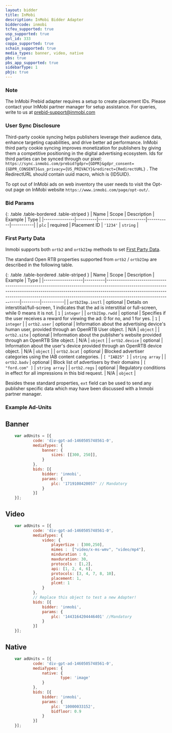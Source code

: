 ```yaml
---
layout: bidder
title: InMobi
description: InMobi Bidder Adapter
biddercode: inmobi
tcfeu_supported: true
usp_supported: true
gvl_id: 333
coppa_supported: true
schain_supported: true
media_types: banner, video, native
pbs: true
pbs_app_supported: true
sidebarType: 1
pbjs: true
---
```


### Note

The InMobi Prebid adapter requires a setup to create placement IDs. Please contact your InMobi partner manager for setup assistance.
For queries, write to us at <prebid-support@inmobi.com>

### User Sync Disclosure

Third-party cookie syncing helps publishers leverage their audience data, enhance targeting capabilities, and drive better ad performance. InMobi third party cookie syncing improves monetization for publishers by giving them a competitive positioning in the digital advertising ecosystem.
Ids for third parties can be synced through our pixel: `https://sync.inmobi.com/prebid?gdpr={GDPR}&gdpr_consent={GDPR_CONSENT}&us_privacy={US_PRIVACY}&redirect={RedirectURL}` .
The RedirectURL should contain uuid macro, which is {ID5UID}.

To opt out of InMobi ads on web inventory the user needs to visit the Opt-out page on InMobi website `https://www.inmobi.com/page/opt-out/`.

### Bid Params

{: .table .table-bordered .table-striped }
| Name          | Scope    | Description           | Example   | Type      |
|---------------|----------|-----------------------|-----------|-----------|
| `plc`         | required | Placement ID          | `'1234'`  | `string`  |


### First Party Data

Inmobi supports both `ortb2` and `ortb2Imp` methods to set [First Party Data](https://docs.prebid.org/features/firstPartyData.html).

The standard Open RTB properties supported from `ortb2` / `ortb2Imp` are described in the following table.

{: .table .table-bordered .table-striped }
| Name              | Scope    | Description                                                                                                                                                                                                                                                                  | Example  | Type      |
|-------------------|----------|------------------------------------------------------------------------------------------------------------------------------------------------------------------------------------------------------------------------------------------------------------------------------|---------|-----------|
| `ortb2Imp.instl`      | optional | Details on interstitial/full-screen, 1 indicates that the ad is interstitial or full-screen, while 0 means it is not.                                                                                                                                                                                                   | `1`      | `integer`  |
| `ortb2Imp.rwdd`   | optional | Specifies if the user receives a reward for viewing the ad: 0 for no, and 1 for yes.                                                                                                                                                                                      | `1`      | `integer` |
| `ortb2.user`      | optional | Information about the advertising device's human user, provided through an OpenRTB User object.                                                                                                                                                                                   | N/A      | `object`  |
| `ortb2.site`      | optional | Information about the publisher's website provided through an OpenRTB Site object.                                                                                                                                                                                                    | N/A      | `object`  |
| `ortb2.device`      | optional | Information about the user's device provided through an OpenRTB device object.                                                                                                                                                                                                    | N/A      | `object`  |
| `ortb2.bcat`      | optional | Blocked advertiser categories using the IAB content categories.                                                                                                                                                                                                    |  `[ "IAB25" ]`      | `string array`  |
| `ortb2.badv`      | optional | Block list of advertisers by their domains                                                                                                                                                                                                     |  `[ "ford.com" ]`     | `string array`  |
| `ortb2.regs`      | optional | Regulatory conditions in effect for all impressions in this bid request.                                                                                                                                                                                                    | N/A      | `object`  |

Besides these standard properties, `ext` field can be used to send any publisher specific data which may have been discussed with a Inmobi partner manager.

### Example Ad-Units

## Banner
```javascript
    var adUnits = [{
            code: 'div-gpt-ad-1460505748561-0',
            mediaTypes: {
                banner: {
                    sizes: [[300, 250]],
                }
            },
            bids: [{
                bidder: 'inmobi',
                params: {
                    plc: '1719108420057' // Mandatory
                }
            }]
    }];
```

## Video
```javaScript
    var adUnits = [{
            code: 'div-gpt-ad-1460505748561-0',
            mediaTypes: {
                video: {
                    playerSize : [300,250],
                    mimes :  ["video/x-ms-wmv", "video/mp4"],
                    minduration : 0,
                    maxduration: 30,
                    protocols : [1,2],
                    api: [1, 2, 4, 6],
                    protocols: [3, 4, 7, 8, 10],
                    placement: 1,
                    plcmt: 1
                }
            },
            // Replace this object to test a new Adapter!
            bids: [{
                bidder: 'inmobi',
                params: {
                    plc: '1443164204446401' //Mandatory
                }
            }]
    }];
```

## Native
```javascript
    var adUnits = [{
            code: 'div-gpt-ad-1460505748561-0',
            mediaTypes: {
                native: {
                        type: 'image'
                }
            },
            bids: [{
                bidder: 'inmobi',
                params: {
                    plc: '10000033152',
                    bidfloor: 0.9
                }
            }]
    }];
```



